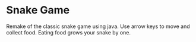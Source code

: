 # Snake Game

Remake of the classic snake game using java. Use arrow keys to move and collect food. Eating food grows your snake by one.